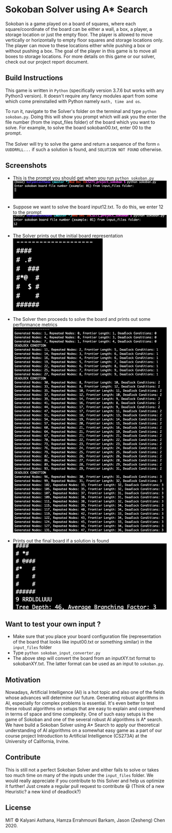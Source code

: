# Sokoban Solver using A* Search
Sokoban is a game played on a board of squares, where each square/coordinate of the board can be either a wall, a box, a player, a storage location or just the empty floor. The player is allowed to move vertically or horizontally to empty floor squares and storage locations only. The player can move to these locations either while pushing a box or without pushing a box. The goal of the player in this game is to move all boxes to storage locations. For more details on this game or our solver, check out our project report document.

## Build Instructions

This game is written in `Python` (specifically version 3.7.6 but works with any Python3 version). It doesn't require any fancy modules apart from some which come preinstalled with Python namely `math, time and os`. 

To run it, navigate to the Solver's folder on the terminal and type `python sokoban.py`. Doing this will show you prompt which will ask you the enter the file number (from the input_files folder) of the board which you want to solve. For example, to solve the board sokoban00.txt, enter 00 to the prompt.  
\
The Solver will try to solve the game and return a sequence of the form `n UUDDRRLL...` if such a solution is found, and `SOLUTION NOT FOUND` otherwise.

## Screenshots 

* This is the prompt you should get when you run `python sokoban.py` \
![alt text](screenshots/screenshot_1.png)

* Suppose we want to solve the board input12.txt. To do this, we enter 12 to the prompt \
![alt text](screenshots/screenshot_2.png)

* The Solver prints out the initial board representation \
![alt text](screenshots/screenshot_3.png)

* The Solver then proceeds to solve the board and prints out some performance metrics \
![alt text](screenshots/screenshot_4.png)

* Prints out the final board if a solution is found \
![alt text](screenshots/screenshot_5.png)

## Want to test your own input ? 

* Make sure that you place your board configuration file (representation of the board that looks like input00.txt or something similar) in the `input_files` folder
* Type `python sokoban_input_converter.py`
* The above step will convert the board from an inputXY.txt format to sokobanXY.txt. The latter format can be used as an input to `sokoban.py`.

## Motivation

Nowadays, Artificial Intelligence (AI) is a hot topic and also one of the fields whose advances will determine our future. Generating robust algorithms in AI, especially for complex problems is essential. It's even better to test these robust algorithms on setups that are easy to explain and comprehend in terms of space and time complexity. One of such easy setups is the game of Sokoban and one of the several robust AI algorithms is A* search. We have build a Sokoban Solver using A* Search to apply our theoretical understanding of AI algorithms on a somewhat easy game as a part of our course project Introduction to Artificial Intelligence (CS273A) at the University of California, Irvine.

## Contribute

This is still not a perfect Sokoban Solver and either fails to solve or takes too much time on many of the inputs under the `input_files` folder. We would really appreciate if you contribute to this Solver and help us optimize it further! Just create a regular pull request to contribute :smiley: (Think of a new Heuristic? a new kind of deadlock?)

## License

MIT © Kalyani Asthana, Hamza Errahmouni Barkam, Jason (Zesheng) Chen 2020. 
